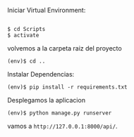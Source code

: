 
Iniciar Virtual Environment:
```

$ cd Scripts
$ activate
```
volvemos a la carpeta raiz del proyecto
```
(env)$ cd ..

```
Instalar Dependencias:

```
(env)$ pip install -r requirements.txt
```


Desplegamos la aplicacion
```
(env)$ python manage.py runserver
```
vamos a  `http://127.0.0.1:8000/api/`.
